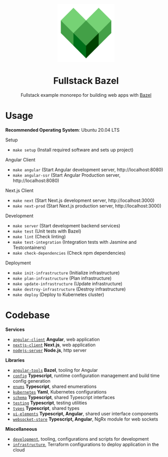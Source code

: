 <div align="center">
  <a href="https://github.com/drakery3d/fullstack-bazel">
    <img width="180px" height="auto" src="./angular-client/assets/icons/icon-192x192.png" />
  </a>
  <br>
  <h1>Fullstack Bazel</h1>
  <p>
    Fullstack example monorepo for building web apps with <a href="https://bazel.build">Bazel</a>
  </p>
</div>

# Usage

**Recommended Operating System**: Ubuntu 20.04 LTS

Setup

- `make setup` (Install required software and sets up project)

Angular Client

- `make angular` (Start Angular development server, http://localhost:8080)
- `make angular-ssr` (Start Angular Production server, http://localhost:8080)

Next.js Client

- `make next` (Start Next.js development server, http://localhost:3000)
- `make next-prod` (Start Next.js production server, http://localhost:3000)

Development

- `make server` (Start development backend services)
- `make test` (Unit tests with Bazel)
- `make lint` (Check linting)
- `make test-integration` (Integration tests with Jasmine and Testcontainers)
- `make check-dependencies` (Check npm dependencies)

Deployment

- `make init-infrastructure` (Initialize infrastructure)
- `make plan-infrastructure` (Plan infrastructure)
- `make update-infrastructure` (Update infrastructure)
- `make destroy-infrastructure` (Destroy infrastructure)
- `make deploy` (Deploy to Kubernetes cluster)

# Codebase

**Services**

- [`angular-client`](angular-client) **Angular**, web application
- [`nextjs-client`](nextjs-client) **Next.js**, web application
- [`nodejs-server`](nodejs-server) **Node.js**, http server

**Libraries**

- [`angular-tools`](libraries/angular-tools) **Bazel**, tooling for Angular
- [`config`](libraries/config) **Typescript**, runtime configuration management and build time config generation
- [`enums`](libraries/enums) **Typescript**, shared enumerations
- [`kubernetes`](libraries/kubernetes) **Yaml**, Kubernetes configurations
- [`schema`](libraries/schema) **Typescript**, shared Typescript interfaces
- [`testing`](libraries/testing) **Typescript**, testing utilities
- [`types`](libraries/types) **Typescript**, shared types
- [`ui-elements`](libraries/ui-elements) **Typescript, Angular**, shared user interface components
- [`websocket-store`](libraries/websocket-store) **Typescript, Angular**, NgRx module for web sockets

**Miscellaneous**

- [`development`](development), tooling, configurations and scripts for development
- [`infrastructure`](infrastructure), Terraform configurations to deploy application in the cloud

<!-- TODO Upgrade core-js and systemjs -->
<!-- TODO move services/* into root, but keep libraries in libs/* -->
<!-- TODO fix errors and warnings when running `yarn check` -->
<!-- TODO Fix circular dependency warning when building angular prod bundles -->

<!-- FIXME documentation / wiki -->
<!-- FIXME local kubernetes cluster with minikube / microk8s -->
<!-- FIXME angular pre-rendering -->
<!-- FIXME angular minify main.html in production builds -->
<!-- FIXME gdpr compliance -->
<!-- FIXME Terms of Service, Privacy Policy, Legal Notice placeholders -->
<!-- FIXME Chrome log: Site cannot be installed: Page does not work offline. Starting in Chrome 93, the installability criteria is changing, and this site will not be installable. See https://goo.gle/improved-pwa-offline-detection for more information. -->
<!-- FIXME Keep user authenticated when server side rendering -->
<!-- FIXME Check design in other browsers -->
<!-- FIXME Install node_modules once as first job and then reuse in other jobs for .github/workflows/ci.yaml -->
<!-- FIXME Try Google Kubernetes Autopilot when this is fixed: https://github.com/jetstack/cert-manager/issues/3717 -->
<!-- FIXME Bundling into a desktop app (e.g. with Electron) -->
<!-- FIXME Also use other technologies (e.g. other client frameworks and other backend languages) -->

